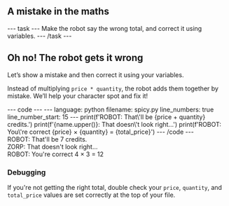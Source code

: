 <h2 class="c-project-heading--task">A mistake in the maths</h2>
--- task ---
Make the robot say the wrong total, and correct it using variables.
--- /task ---

<h2 class="c-project-heading--explainer">Oh no! The robot gets it wrong</h2>

Let’s show a mistake and then correct it using your variables.

Instead of multiplying `price * quantity`, the robot adds them together by mistake. We’ll help your character spot and fix it!

<div class="c-project-code">
--- code ---
---
language: python
filename: spicy.py
line_numbers: true
line_number_start: 15
---
print(f'ROBOT: That\'ll be {price + quantity} credits.')
print(f'{name.upper()}: That doesn\'t look right...')
print(f'ROBOT: You\'re correct {price} × {quantity} = {total_price}')
--- /code ---
</div>

<div class="c-project-output">
ROBOT: That'll be 7 credits.<br />
ZORP: That doesn't look right...<br />
ROBOT: You're correct 4 × 3 = 12
</div>

<div class="c-project-callout c-project-callout--debug">

### Debugging

If you're not getting the right total, double check your `price`, `quantity`, and `total_price` values are set correctly at the top of your file.

</div>
